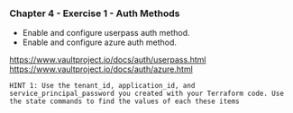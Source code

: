 ### Chapter 4 - Exercise 1 - Auth Methods
* Enable and configure userpass auth method.
* Enable and configure azure auth method.

https://www.vaultproject.io/docs/auth/userpass.html 
https://www.vaultproject.io/docs/auth/azure.html  

`HINT 1: Use the tenant_id, application_id, and service_principal_password you created with your Terraform code. Use the state commands to find the values of each these items`
